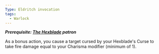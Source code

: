 ```yaml
---
Type: Eldritch invocation
tags:
  - Warlock
---
```

**_Prerequisite: [The Hexblade](http://dnd5e.wikidot.com/warlock:hexblade) patron_**

As a bonus action, you cause a target cursed by your Hexblade's Curse to take fire damage equal to your Charisma modifier (minimum of 1).
